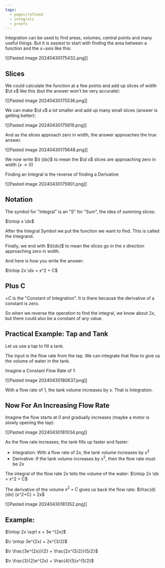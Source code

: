 ```yaml
---
tags:
  - pages/refined
  - integrals
  - proofs
---
```


 
 Integration can be used to find areas, volumes, central points and many useful things. But it is easiest to start with finding the area between a function and the $x-$axis like this:

![[Pasted image 20240430175432.png]]

## Slices

We could calculate the function at a few points and add up slices of width $\d x$ like this (but the answer won't be very accurate):

![[Pasted image 20240430175536.png]]

We can make $\d x$ a lot smaller and add up many small slices (answer is getting better):

![[Pasted image 20240430175619.png]]

And as the slices approach zero in width, the answer approaches the true answer.

![[Pasted image 20240430175648.png]]

We now write $\t {dx}$ to mean the $\d x$ slices are approaching zero in width $(x \rightarrow 0)$

Finding an Integral is the reverse of finding a Derivative

![[Pasted image 20240430175901.png]]

## Notation

The symbol for "Integral" is an "S" for "Sum", the idea of summing slices: 

$\intop x \dx$

After the Integral Symbol we put the function we want to find. This is called the Integrand.

Finally, we end with $\t{dx}$ to mean the slices go in the $x$ direction approaching zero in width.

And here is how you write the answer:

$\intop 2x \dx = x^2 + C$

## Plus C

$+C$ is the "Constant of Integration". It is there because the derivative of a constant is zero.

So when we reverse the operation to find the integral, we know about $2x$, but there could also be a constant of any value.

## Practical Example: Tap and Tank

Let us use a tap to fill a tank.

The input is the flow rate from the tap. We can integrate that flow to give us the volume of water in the tank.

Imagine a Constant Flow Rate of 1:

![[Pasted image 20240430180637.png]]

With a flow rate of 1, the tank volume increases by x. That is Integration.

## Now For An Increasing Flow Rate

Imagine the flow starts at 0 and gradually increases (maybe a motor is slowly opening the tap):

![[Pasted image 20240430181034.png]]

As the flow rate increases, the tank fills up faster and faster:
- Integration: With a flow rate of $2x$, the tank volume increases by $x^2$
- Derivative: If the tank volume increases by $x^2$, then the flow rate must be $2x$

The integral of the flow rate $2x$ tells the volume of the water:
$\intop 2x \dx = x^2 + C$

The derivative of the volume $x^2+C$ gives us back the flow rate:
$\frac{d}{dx} (x^2+C) = 2x$

![[Pasted image 20240430181352.png]]


## Example:

$\intop 2x \sqrt x + 3e ^{2x}$

$\r \intop 3e^{2x} + 2x^{3/2}$

$\r \frac{3e^{2x}}{2} + \frac{2x^{5/2}}{5/2}$

$\r \frac{3}{2}e^{2x} + \frac{4}{5}x^{5/2}$

